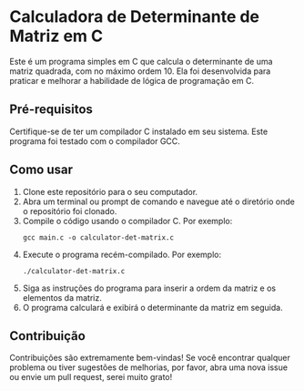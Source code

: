 # Calculadora de Determinante de Matriz em C

Este é um programa simples em C que calcula o determinante de uma matriz quadrada, com no máximo ordem 10. Ela foi desenvolvida para praticar e melhorar a habilidade de lógica de programação em C.

## Pré-requisitos

Certifique-se de ter um compilador C instalado em seu sistema. Este programa foi testado com o compilador GCC.

## Como usar

1. Clone este repositório para o seu computador.
2. Abra um terminal ou prompt de comando e navegue até o diretório onde o repositório foi clonado.
3. Compile o código usando o compilador C. Por exemplo:
   ```
   gcc main.c -o calculator-det-matrix.c
   ```
4. Execute o programa recém-compilado. Por exemplo:
   ```
   ./calculator-det-matrix.c
   ```
5. Siga as instruções do programa para inserir a ordem da matriz e os elementos da matriz.
6. O programa calculará e exibirá o determinante da matriz em seguida.

## Contribuição

Contribuições são extremamente bem-vindas! Se você encontrar qualquer problema ou tiver sugestões de melhorias, por favor, abra uma nova issue ou envie um pull request, serei muito grato!


